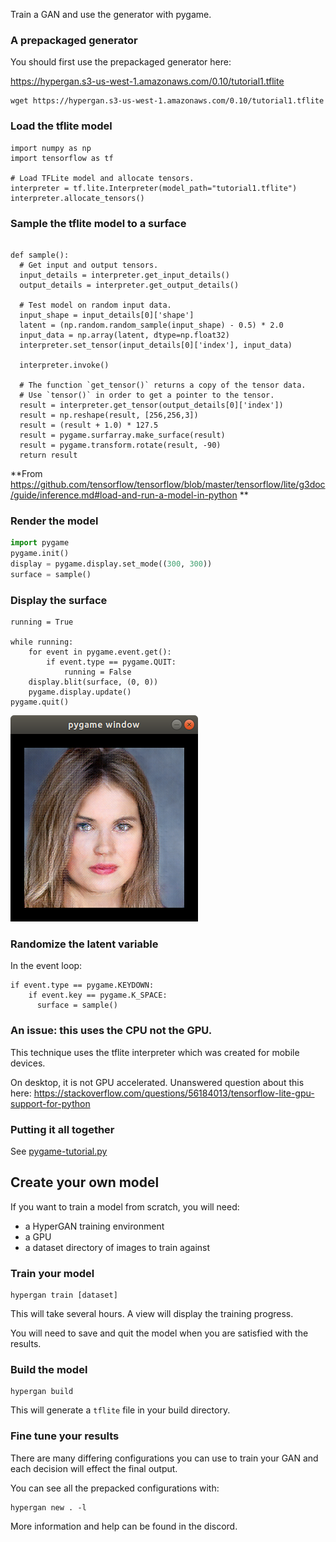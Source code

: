 
Train a GAN and use the generator with pygame.

### A prepackaged generator

You should first use the prepackaged generator here:

https://hypergan.s3-us-west-1.amazonaws.com/0.10/tutorial1.tflite

```
wget https://hypergan.s3-us-west-1.amazonaws.com/0.10/tutorial1.tflite
```

### Load the tflite model

```
import numpy as np
import tensorflow as tf

# Load TFLite model and allocate tensors.
interpreter = tf.lite.Interpreter(model_path="tutorial1.tflite")
interpreter.allocate_tensors()
```
### Sample the tflite model to a surface
```

def sample():
  # Get input and output tensors.
  input_details = interpreter.get_input_details()
  output_details = interpreter.get_output_details()

  # Test model on random input data.
  input_shape = input_details[0]['shape']
  latent = (np.random.random_sample(input_shape) - 0.5) * 2.0
  input_data = np.array(latent, dtype=np.float32)
  interpreter.set_tensor(input_details[0]['index'], input_data)

  interpreter.invoke()

  # The function `get_tensor()` returns a copy of the tensor data.
  # Use `tensor()` in order to get a pointer to the tensor.
  result = interpreter.get_tensor(output_details[0]['index'])
  result = np.reshape(result, [256,256,3])
  result = (result + 1.0) * 127.5
  result = pygame.surfarray.make_surface(result)
  result = pygame.transform.rotate(result, -90)
  return result
```

**From https://github.com/tensorflow/tensorflow/blob/master/tensorflow/lite/g3doc/guide/inference.md#load-and-run-a-model-in-python **

### Render the model

```python
import pygame
pygame.init()
display = pygame.display.set_mode((300, 300))
surface = sample()
```
### Display the surface
```
running = True

while running:
    for event in pygame.event.get():
        if event.type == pygame.QUIT:
            running = False
    display.blit(surface, (0, 0))
    pygame.display.update()
pygame.quit()
```


![screenshot](assets/pygame-tutorial-1.png)

### Randomize the latent variable

In the event loop:

```
if event.type == pygame.KEYDOWN:
    if event.key == pygame.K_SPACE:
      surface = sample()
```

### An issue: this uses the CPU not the GPU.

This technique uses the tflite interpreter which was created for mobile devices.

On desktop, it is not GPU accelerated.  Unanswered question about this here: https://stackoverflow.com/questions/56184013/tensorflow-lite-gpu-support-for-python

### Putting it all together

See [pygame-tutorial.py](pygame-tutorial.py)

## Create your own model

If you want to train a model from scratch, you will need:

* a HyperGAN training environment
* a GPU
* a dataset directory of images to train against

### Train your model

```
hypergan train [dataset]
```

This will take several hours.  A view will display the training progress.

You will need to save and quit the model when you are satisfied with the results.


### Build the model

```
hypergan build
```

This will generate a `tflite` file in your build directory.

### Fine tune your results

There are many differing configurations you can use to train your GAN and each decision will effect the final output.

You can see all the prepacked configurations with:

```
hypergan new . -l
```

More information and help can be found in the discord.

